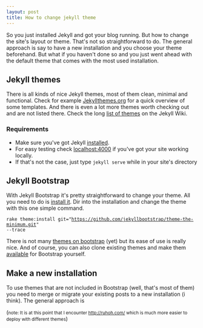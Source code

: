 ```yaml
---
layout: post
title: How to change jekyll theme
---
```


So you just installed Jekyll and got your blog running. But how to change the site's layout or theme. That's not so straightforward to do. The general approach is say to have a new installation and you choose your theme beforehand. But what if you haven't done so and you just went ahead with the default theme that comes with the most used installation.

<h2>Jekyll themes</h2>
There is all kinds of nice Jekyll themes, most of them clean, minimal and functional. Check for example <a href="http://jekyllthemes.org/">Jekyllthemes.org</a> for a quick overview of some templates. And there is even a lot more themes worth checking out and are not listed there. Check the long <a href="https://github.com/jekyll/jekyll/wiki/Themes">list of themes</a> on the Jekyll Wiki.

<h3>Requirements</h3>
<ul><li>Make sure you've got Jekyll <a href="http://jekyllrb.com/docs/installation/">installed</a>.</li>
<li>For easy testing check <a href="http://localhost:4000">localhost:4000</a> if you've got your site working locally.</li><li> If that's not the case, just type <code>jekyll serve</code> while in your site's directory</li> </ul>

<h2>Jekyll Bootstrap</h2>
With Jekyll Bootstrap it's pretty straightforward to change your theme. All you need to do is <a href="http://jekyllbootstrap.com/usage/jekyll-quick-start.html">install it</a>. Dir into the installation and change the theme with this one simple command.

<code>rake theme:install git="https://github.com/jekyllbootstrap/theme-the-minimum.git" --trace</code>

There is not many <a href="http://themes.jekyllbootstrap.com/">themes on bootstrap</a> (yet) but its ease of use is really nice. And of course, you can also clone existing themes and make them <a href="http://jekyllbootstrap.com/api/theme-api.html">available</a> for Bootstrap yourself.

<h2>Make a new installation</h2>
To use themes that are not included in Bootstrap (well, that's most of them) you need to merge or migrate your existing posts to a new installation (i think). The general approach is 

(<small>note: It is at this point that I encounter <a href="http://ruhoh.com/">http://ruhoh.com/</a> which is much more easier to deploy with different themes</small>)
